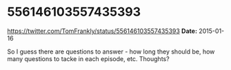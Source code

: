 # 556146103557435393
https://twitter.com/TomFrankly/status/556146103557435393
**Date:** 2015-01-16

So I guess there are questions to answer - how long they should be, how many questions to tacke in each episode, etc. Thoughts?
